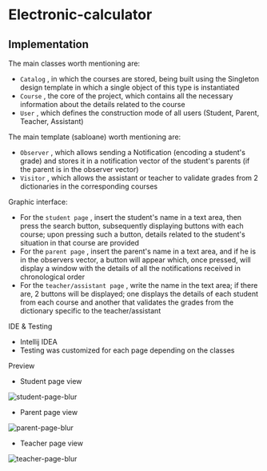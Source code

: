 # Electronic-calculator

## Implementation

The main classes worth mentioning are:

* `Catalog` , in which the courses are stored, being built using the Singleton design template in which a single object of this type is instantiated
* `Course` , the core of the project, which contains all the necessary information about the details related to the course
* `User` , which defines the construction mode of all users (Student, Parent, Teacher, Assistant)

The main template (sabloane) worth mentioning are:

* `Observer` , which allows sending a Notification (encoding a student's grade) and stores it in a notification vector of the student's parents (if the parent is in the observer vector)
* `Visitor` , which allows the assistant or teacher to validate grades from 2 dictionaries in the corresponding courses


Graphic interface:

* For the `student page` , insert the student's name in a text area, then press the search button, subsequently displaying buttons with each course; upon pressing such a button, details related to the student's situation in that course are provided
* For the `parent page` , insert the parent's name in a text area, and if he is in the observers vector, a button will appear which, once pressed, will display a window with the details of all the notifications received in chronological order
* For the `teacher/assistant page` , write the name in the text area; if there are, 2 buttons will be displayed; one displays the details of each student from each course and another that validates the grades from the dictionary specific to the teacher/assistant

IDE & Testing

* Intellij IDEA
* Testing was customized for each page depending on the classes

Preview
* Student page view
  
![student-page-blur](https://github.com/Carusel02/Virtual-catalog/assets/40697296/a633d1ad-c04d-489d-965c-18cda6d6fb89)
* Parent page view
  
![parent-page-blur](https://github.com/Carusel02/Virtual-catalog/assets/40697296/a374332c-66e6-4b33-bbe0-1d38f5e1d231)
* Teacher page view

![teacher-page-blur](https://github.com/Carusel02/Virtual-catalog/assets/40697296/d0ab9c05-9b1e-4942-9d4c-65d2847b5c66)
